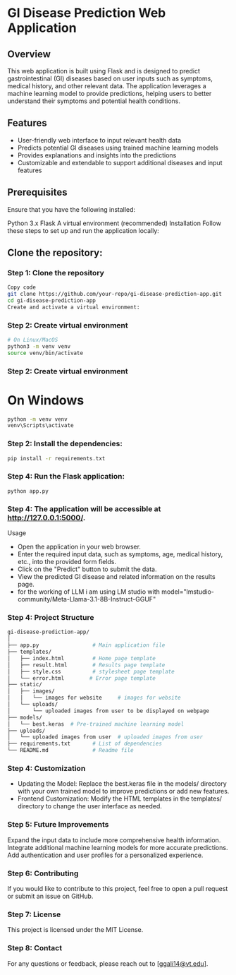 # GI Disease Prediction Web Application
## Overview
This web application is built using Flask and is designed to predict gastrointestinal (GI) diseases based on user inputs such as symptoms, medical history, and other relevant data. The application leverages a machine learning model to provide predictions, helping users to better understand their symptoms and potential health conditions.

## Features
- User-friendly web interface to input relevant health data
- Predicts potential GI diseases using trained machine learning models
- Provides explanations and insights into the predictions
- Customizable and extendable to support additional diseases and input features

## Prerequisites
Ensure that you have the following installed:

Python 3.x
Flask
A virtual environment (recommended)
Installation
Follow these steps to set up and run the application locally:

## Clone the repository:

### Step 1: Clone the repository
```bash
Copy code
git clone https://github.com/your-repo/gi-disease-prediction-app.git
cd gi-disease-prediction-app
Create and activate a virtual environment:
``` 

### Step 2: Create virtual environment 
```bash 
# On Linux/MacOS
python3 -m venv venv
source venv/bin/activate
```
### Step 2: Create virtual environment 
# On Windows
```bash
python -m venv venv
venv\Scripts\activate
```

### Step 2: Install the dependencies:

```bash
pip install -r requirements.txt

```

### Step 4: Run the Flask application:
```
python app.py
```

### Step 4: The application will be accessible at http://127.0.0.1:5000/.

Usage
- Open the application in your web browser.
- Enter the required input data, such as symptoms, age, medical history, etc., into the provided form fields.
- Click on the "Predict" button to submit the data.
- View the predicted GI disease and related information on the results page.
- for the working of LLM i am using LM studio with model="lmstudio-community/Meta-Llama-3.1-8B-Instruct-GGUF"


### Step 4: Project Structure
```bash
gi-disease-prediction-app/
│
├── app.py                 # Main application file
├── templates/
│   ├── index.html         # Home page template
│   ├── result.html        # Results page template
│   ├── style.css          # stylesheet page template   
│   └── error.html        # Error page template
├── static/
│   ├── images/
│   │   └── images for website     # images for website
│   └── uploads/
│       └── uploaded images from user to be displayed on webpage       # uploaded images from user
├── models/
│   └── best.keras  # Pre-trained machine learning model
├── uploads/
│   └── uploaded images from user  # uploaded images from user
├── requirements.txt       # List of dependencies
└── README.md              # Readme file
```


### Step 4: Customization
- Updating the Model: Replace the best.keras file in the models/ directory with your own trained model to improve predictions or add new features.
- Frontend Customization: Modify the HTML templates in the templates/ directory to change the user interface as needed.


### Step 5: Future Improvements
Expand the input data to include more comprehensive health information.
Integrate additional machine learning models for more accurate predictions.
Add authentication and user profiles for a personalized experience.


### Step 6: Contributing
If you would like to contribute to this project, feel free to open a pull request or submit an issue on GitHub.

### Step 7: License
This project is licensed under the MIT License.

### Step 8: Contact
For any questions or feedback, please reach out to [ggali14@vt.edu].
